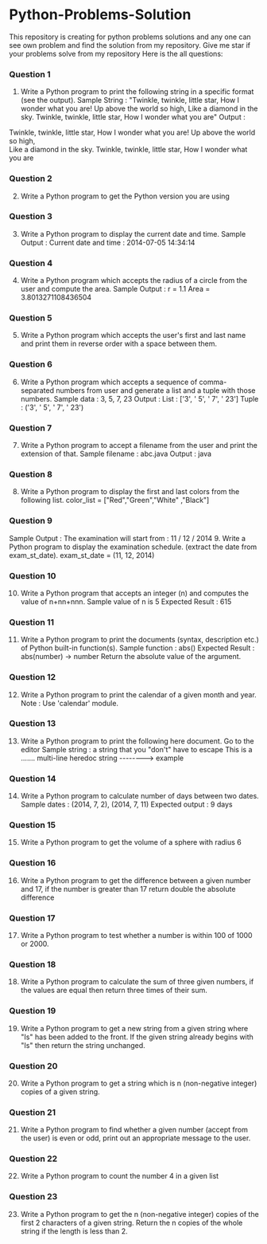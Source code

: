 # Python-Problems-Solution
This repository is creating for python problems solutions and any one can see own problem and find the solution from my repository. Give me star if your problems solve from my repository
Here is the all questions:
### Question 1
1. Write a Python program to print the following string in a specific format (see the output).
Sample String : "Twinkle, twinkle, little star, How I wonder what you are! Up above the world so high, Like a diamond in the sky. Twinkle, twinkle, little star, How I wonder what you are" Output :

Twinkle, twinkle, little star,
	How I wonder what you are! 
		Up above the world so high,   		
		Like a diamond in the sky. 
Twinkle, twinkle, little star, 
	How I wonder what you are
  
### Question 2
2. Write a Python program to get the Python version you are using

### Question 3
3. Write a Python program to display the current date and time.
Sample Output :
Current date and time :
2014-07-05 14:34:14

### Question 4
4. Write a Python program which accepts the radius of a circle from the user and compute the area.
Sample Output :
r = 1.1
Area = 3.8013271108436504

### Question 5
5. Write a Python program which accepts the user's first and last name and print them in reverse order with a space between them.

### Question 6
6. Write a Python program which accepts a sequence of comma-separated numbers from user and generate a list and a tuple with those numbers. 
Sample data : 3, 5, 7, 23
Output :
List : ['3', ' 5', ' 7', ' 23']
Tuple : ('3', ' 5', ' 7', ' 23')

### Question 7
7. Write a Python program to accept a filename from the user and print the extension of that.
Sample filename : abc.java
Output : java

### Question 8
8. Write a Python program to display the first and last colors from the following list. 
color_list = ["Red","Green","White" ,"Black"]

### Question 9
Sample Output : The examination will start from : 11 / 12 / 2014
9. Write a Python program to display the examination schedule. (extract the date from exam_st_date).
exam_st_date = (11, 12, 2014)

### Question 10
10. Write a Python program that accepts an integer (n) and computes the value of n+nn+nnn. 
Sample value of n is 5
Expected Result : 615

### Question 11
11. Write a Python program to print the documents (syntax, description etc.) of Python built-in function(s).
Sample function : abs()
Expected Result :
abs(number) -> number
Return the absolute value of the argument.

### Question 12
12. Write a Python program to print the calendar of a given month and year.
Note : Use 'calendar' module.

### Question 13
13. Write a Python program to print the following here document. Go to the editor
Sample string :
a string that you "don't" have to escape
This
is a ....... multi-line
heredoc string --------> example

### Question 14
14. Write a Python program to calculate number of days between two dates.
Sample dates : (2014, 7, 2), (2014, 7, 11)
Expected output : 9 days

### Question 15
15. Write a Python program to get the volume of a sphere with radius 6

### Question 16
16. Write a Python program to get the difference between a
given number and 17, if the number is greater than 17 return double the absolute difference

### Question 17
17. Write a Python program to test whether a number is within 100 of 1000 or 2000.

### Question 18
18. Write a Python program to calculate the sum of three given numbers, if the values are equal then return three times of their sum.

### Question 19
19. Write a Python program to get a new string from a given string where "Is" has been added to the front.
If the given string already begins with "Is" then return the string unchanged.

### Question 20
20. Write a Python program to get a string which is n (non-negative integer) copies of a given string.

### Question 21
21. Write a Python program to find whether a given number (accept from the user) is even or odd, print out an appropriate message to the user.

### Question 22
22. Write a Python program to count the number 4 in a given list

### Question 23
23. Write a Python program to get the n (non-negative integer) copies of the first 2 characters of a given string. Return the n copies of the whole string if the length is less than 2.


